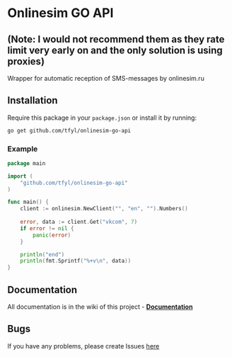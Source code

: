 # Onlinesim GO API

## (Note: I would not recommend them as they rate limit very early on and the only solution is using proxies)

Wrapper for automatic reception of SMS-messages by onlinesim.ru

## Installation

Require this package in your `package.json` or install it by running:
```bash
go get github.com/tfyl/onlinesim-go-api
```

### Example
```go
package main

import (
    "github.com/tfyl/onlinesim-go-api"
)

func main() {
    client := onlinesim.NewClient("", "en", "").Numbers()
    
    error, data := client.Get("vkcom", 7)
    if error != nil {
        panic(error)
    }

    println("end")
    println(fmt.Sprintf("%+v\n", data))
}
```

## Documentation

All documentation is in the wiki of this project - **[Documentation](https://github.com/tfyl/onlinesim-go-api/wiki)**

## Bugs

If you have any problems, please create Issues [here](https://github.com/tfyl/onlinesim-go-api/issues)   
